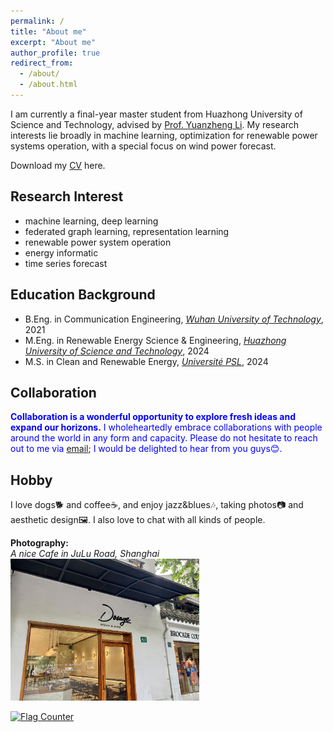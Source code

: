 ```yaml
---
permalink: /
title: "About me"
excerpt: "About me"
author_profile: true
redirect_from: 
  - /about/
  - /about.html
---
```


I am currently a final-year master student from Huazhong University of Science and Technology, advised by [Prof. Yuanzheng Li](https://ieeexplore.ieee.org/author/37085523933). My research interests lie broadly in machine learning, optimization for renewable power systems operation, with a special focus on wind power forecast.

<!-- Recently, I am developing structured neural network-based controllers with provably guarantees on stability and steady-state efficiency for large-scale systems. I’m also working on efficient algorithums to overcome the challenges on sample complexity and explorations in learning for real-world applications (e.g., power systems). -->

<i class="fa fa-download" aria-hidden="true"></i> Download my [CV](http://jasonmils.github.io/files/CV_YizhouDing.pdf) here.

Research Interest
-----
- machine learning, deep learning
- federated graph learning, representation learning
- renewable power system operation
- energy informatic
- time series forecast

Education Background
-----
*  <i class="fa fa-graduation-cap" aria-hidden="true"></i> B.Eng. in Communication Engineering, [*Wuhan University of Technology*](https://www.whut.edu.cn/), 2021
*  <i class="fa fa-graduation-cap" aria-hidden="true"></i> M.Eng. in Renewable Energy Science & Engineering, [*Huazhong University of Science and Technology*](https://www.hust.edu.cn/), 2024
*  <i class="fa fa-graduation-cap" aria-hidden="true"></i> M.S. in Clean and Renewable Energy, [*Université PSL*](https://psl.eu/en), 2024

Collaboration
-----
<!-- Collaboration always embark new ideas. I’m open to any forms of collaborations. Please feel free to drop me an [email](jasondean910@outlook.com) if you are interested😊.  -->

<span style="color:blue">**Collaboration is a wonderful opportunity to explore fresh ideas and expand our horizons.** I wholeheartedly embrace collaborations with people around the world in any form and capacity. Please do not hesitate to reach out to me via [email](jasondean910@outlook.com); I would be delighted to hear from you guys😊.</span>

Hobby
-----
I love dogs🐕 and coffee☕, and enjoy jazz&blues🎶, taking photos📷 and aesthetic design🖼️. I also love to chat with all kinds of people.

**Photography:**
<br/>*A nice Cafe in JuLu Road, Shanghai*
<br/><img src='/images/SH.jpg' width='60%'>

<!-- <script src="https://platform.linkedin.com/badges/js/profile.js" async defer type="text/javascript"></script>
<div class="badge-base LI-profile-badge" data-locale="en_US" data-size="medium" data-theme="light" data-type="VERTICAL" data-vanity="yizhou-ding-a058781b2" data-version="v1"><a class="badge-base__link LI-simple-link" href="https://cn.linkedin.com/in/yizhou-ding-a058781b2?trk=profile-badge">Yizhou DING</a></div> -->

<!-- <style> .badge-base { position: fixed; right: 20px; top: 80px; } </style> 
<script src="https://platform.linkedin.com/badges/js/profile.js" async defer type="text/javascript"></script> 

<div class="badge-base LI-profile-badge" data-locale="en_US" data-size="medium" data-theme="light" data-type="VERTICAL" data-vanity="yizhou-ding-a058781b2" data-version="v1"> <a class="badge-base__link LI-simple-link" href="https://cn.linkedin.com/in/yizhou-ding-a058781b2?trk=profile-badge">Yizhou DING</a> </div>
<style> body { font-size: 14px; } </style> -->

<head> 
    <script defer src="https://use.fontawesome.com/releases/v5.0.13/js/all.js"></script> 
    <script defer src="https://use.fontawesome.com/releases/v5.0.13/js/v4-shims.js"></script> 
</head> 
<link rel="stylesheet" href="https://use.fontawesome.com/releases/v5.0.13/css/all.css">

<a href="https://info.flagcounter.com/jgt8"><img src="https://s01.flagcounter.com/count2/jgt8/bg_FFFFFF/txt_000000/border_CCCCCC/columns_4/maxflags_12/viewers_0/labels_1/pageviews_1/flags_0/percent_0/" alt="Flag Counter" border="0"></a>

<script type="text/javascript">
    (function(c,l,a,r,i,t,y){
        c[a]=c[a]||function(){(c[a].q=c[a].q||[]).push(arguments)};
        t=l.createElement(r);t.async=1;t.src="https://www.clarity.ms/tag/"+i;
        y=l.getElementsByTagName(r)[0];y.parentNode.insertBefore(t,y);
    })(window, document, "clarity", "script", "l8wwrt7dy4");
</script>
<!-- <script src="https://cdn.jsdelivr.net/npm/darkmode-js@1.3.4/lib/darkmode-js.min.js"></script>
<script>
  new Darkmode().showWidget();
</script> -->